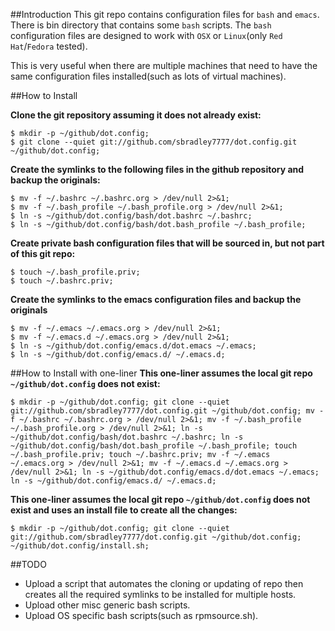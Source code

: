 ##Introduction
This git repo contains configuration files for `bash` and `emacs`. There is bin directory that contains some `bash` scripts. The `bash` configuration files are designed to work with `OSX` or `Linux`(only `Red Hat`/`Fedora` tested).

This is very useful when there are multiple machines that need to have the same configuration files installed(such as lots of virtual machines).

##How to Install

**Clone the git repository assuming it does not already exist:**
~~~
$ mkdir -p ~/github/dot.config;
$ git clone --quiet git://github.com/sbradley7777/dot.config.git ~/github/dot.config;
~~~

**Create the symlinks to the following files in the github repository and backup the originals:**
~~~
$ mv -f ~/.bashrc ~/.bashrc.org > /dev/null 2>&1;
$ mv -f ~/.bash_profile ~/.bash_profile.org > /dev/null 2>&1;
$ ln -s ~/github/dot.config/bash/dot.bashrc ~/.bashrc;
$ ln -s ~/github/dot.config/bash/dot.bash_profile ~/.bash_profile;
~~~

**Create private bash configuration files that will be sourced in, but not part of this git repo:**
~~~
$ touch ~/.bash_profile.priv;
$ touch ~/.bashrc.priv;
~~~

**Create the symlinks to the emacs configuration files and backup the originals**
~~~
$ mv -f ~/.emacs ~/.emacs.org > /dev/null 2>&1;
$ mv -f ~/.emacs.d ~/.emacs.org > /dev/null 2>&1;
$ ln -s ~/github/dot.config/emacs.d/dot.emacs ~/.emacs;
$ ln -s ~/github/dot.config/emacs.d/ ~/.emacs.d;
~~~

##How to Install with one-liner
**This one-liner assumes the local git repo `~/github/dot.config` does not exist:**
~~~
$ mkdir -p ~/github/dot.config; git clone --quiet git://github.com/sbradley7777/dot.config.git ~/github/dot.config; mv -f ~/.bashrc ~/.bashrc.org > /dev/null 2>&1; mv -f ~/.bash_profile ~/.bash_profile.org > /dev/null 2>&1; ln -s ~/github/dot.config/bash/dot.bashrc ~/.bashrc; ln -s ~/github/dot.config/bash/dot.bash_profile ~/.bash_profile; touch ~/.bash_profile.priv; touch ~/.bashrc.priv; mv -f ~/.emacs ~/.emacs.org > /dev/null 2>&1; mv -f ~/.emacs.d ~/.emacs.org > /dev/null 2>&1; ln -s ~/github/dot.config/emacs.d/dot.emacs ~/.emacs; ln -s ~/github/dot.config/emacs.d/ ~/.emacs.d;
~~~

**This one-liner assumes the local git repo `~/github/dot.config` does not exist and uses an install file to create all the changes:**
~~~
$ mkdir -p ~/github/dot.config; git clone --quiet git://github.com/sbradley7777/dot.config.git ~/github/dot.config; ~/github/dot.config/install.sh;
~~~

##TODO
- Upload a script that automates the cloning or updating of repo then creates all the required symlinks to be installed for multiple hosts.
- Upload other misc generic bash scripts.
- Upload OS specific bash scripts(such as rpmsource.sh).
